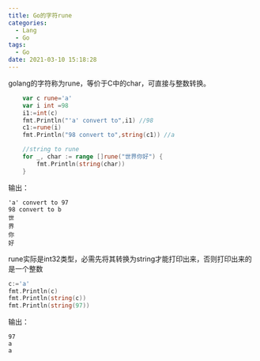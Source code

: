 ```yaml
---
title: Go的字符rune
categories:
  - Lang
  - Go
tags:
  - Go
date: 2021-03-10 15:18:28
---
```


golang的字符称为rune，等价于C中的char，可直接与整数转换。

```go
    var c rune='a' 
    var i int =98
    i1:=int(c)
    fmt.Println("'a' convert to",i1) //98
    c1:=rune(i)
    fmt.Println("98 convert to",string(c1)) //a

    //string to rune
    for _, char := range []rune("世界你好") {
        fmt.Println(string(char))
    }
```

输出：

```text
'a' convert to 97
98 convert to b
世
界
你
好
```

rune实际是int32类型，必需先将其转换为string才能打印出来，否则打印出来的是一个整数

```go
c:='a'
fmt.Println(c)
fmt.Println(string(c))
fmt.Println(string(97))
```

输出：

```text
97
a
a
```

